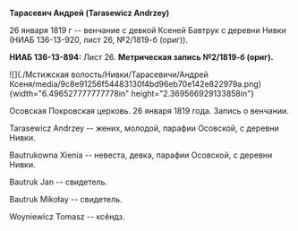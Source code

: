 **Тарасевич Андрей (Tarasewicz Andrzey)**

26 января 1819 г -- венчание с девкой Ксеней Бавтрук с деревни Нивки
(НИАБ 136-13-920, лист 26, №2/1819-б (ориг)).

**НИАБ 136-13-894:** Лист 26. **Метрическая запись №2/1819-б (ориг).**

![](./Мстижская волость/Нивки/Тарасевичи/Андрей Ксеня/media/9c8e91256f54483130f4bd96eb70e142e822979a.png){width="6.496527777777778in"
height="2.369566929133858in"}

Осовская Покровская церковь. 26 января 1819 года. Запись о венчании.

Tarasewicz Andrzey -- жених, молодой, парафии Осовской, с деревни Нивки.

Bautrukowna Xienia -- невеста, девка, парафии Осовской, с деревни Нивки.

Bautruk Jan -- свидетель.

Bautruk Mikołay -- свидетель.

Woyniewicz Tomasz -- ксёндз.
